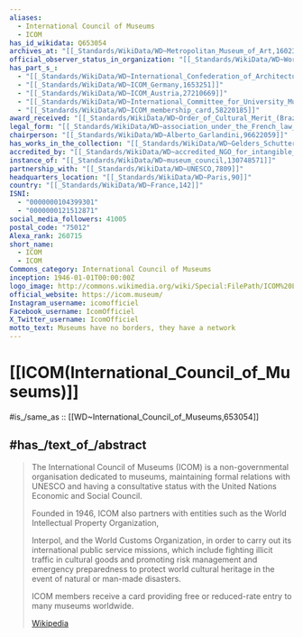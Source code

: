```yaml
---
aliases:
  - International Council of Museums 
  - ICOM
has_id_wikidata: Q653054
archives_at: "[[_Standards/WikiData/WD~Metropolitan_Museum_of_Art,160236]]"
official_observer_status_in_organization: "[[_Standards/WikiData/WD~World_Intellectual_Property_Organization,177773]]"
has_part_s_:
  - "[[_Standards/WikiData/WD~International_Confederation_of_Architectural_Museums,1110138]]"
  - "[[_Standards/WikiData/WD~ICOM_Germany,1653251]]"
  - "[[_Standards/WikiData/WD~ICOM_Austria,27210669]]"
  - "[[_Standards/WikiData/WD~International_Committee_for_University_Museums_and_Collections,51618205]]"
  - "[[_Standards/WikiData/WD~ICOM_membership_card,58220185]]"
award_received: "[[_Standards/WikiData/WD~Order_of_Cultural_Merit_(Brazil),10341322]]"
legal_form: "[[_Standards/WikiData/WD~association_under_the_French_law_of_1901,11513034]]"
chairperson: "[[_Standards/WikiData/WD~Alberto_Garlandini,96622059]]"
has_works_in_the_collection: "[[_Standards/WikiData/WD~Gelders_Schuttersmuseum,98907722]]"
accredited_by: "[[_Standards/WikiData/WD~accredited_NGO_for_intangible_cultural_heritage,116980142]]"
instance_of: "[[_Standards/WikiData/WD~museum_council,130748571]]"
partnership_with: "[[_Standards/WikiData/WD~UNESCO,7809]]"
headquarters_location: "[[_Standards/WikiData/WD~Paris,90]]"
country: "[[_Standards/WikiData/WD~France,142]]"
ISNI:
  - "0000000104399301"
  - "0000000121512871"
social_media_followers: 41005
postal_code: "75012"
Alexa_rank: 260715
short_name:
  - ICOM
  - ICOM
Commons_category: International Council of Museums
inception: 1946-01-01T00:00:00Z
logo_image: http://commons.wikimedia.org/wiki/Special:FilePath/ICOM%20Logo.svg
official_website: https://icom.museum/
Instagram_username: icomofficiel
Facebook_username: IcomOfficiel
X_Twitter_username: IcomOfficiel
motto_text: Museums have no borders, they have a network
---
```


# [[ICOM(International_Council_of_Museums)]] 

#is_/same_as :: [[WD~International_Council_of_Museums,653054]] 

## #has_/text_of_/abstract  

> The International Council of Museums (ICOM) 
> is a non-governmental organisation dedicated to museums, 
> maintaining formal relations with UNESCO 
> and having a consultative status with the United Nations Economic and Social Council. 
> 
> Founded in 1946, ICOM also partners with entities 
> such as the World Intellectual Property Organization,
>
> Interpol, and the World Customs Organization, in order to carry out its international public service missions, which include fighting illicit traffic in cultural goods and promoting risk management and emergency preparedness to protect world cultural heritage in the event of natural or man-made disasters. 
>  
>  ICOM members receive a card providing free or reduced-rate entry to many museums worldwide.
>
> [Wikipedia](https://en.wikipedia.org/wiki/International%20Council%20of%20Museums) 


